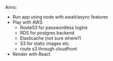 
Aims:  

- Run app using node with await/async features
- Play with AWS
  - Route53 for passwordless logins
  - RDS for postgres backend
  - Elasticache (not sure where?)
  - S3 for static images etc.
  - route s3 through cloudfront
- Render with React
